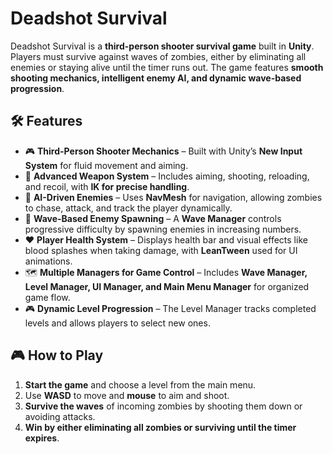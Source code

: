 # Deadshot Survival  

Deadshot Survival is a **third-person shooter survival game** built in **Unity**. Players must survive against waves of zombies, either by eliminating all enemies or staying alive until the timer runs out. The game features **smooth shooting mechanics, intelligent enemy AI, and dynamic wave-based progression**.

## 🛠 Features  

- 🎮 **Third-Person Shooter Mechanics** – Built with Unity’s **New Input System** for fluid movement and aiming.  
- 🔫 **Advanced Weapon System** – Includes aiming, shooting, reloading, and recoil, with **IK for precise handling**.  
- 🧟 **AI-Driven Enemies** – Uses **NavMesh** for navigation, allowing zombies to chase, attack, and track the player dynamically.  
- 🌊 **Wave-Based Enemy Spawning** – A **Wave Manager** controls progressive difficulty by spawning enemies in increasing numbers.  
- ❤️ **Player Health System** – Displays health bar and visual effects like blood splashes when taking damage, with **LeanTween** used for UI animations.  
- 🗺 **Multiple Managers for Game Control** – Includes **Wave Manager, Level Manager, UI Manager, and Main Menu Manager** for organized game flow.  
- 🎮 **Dynamic Level Progression** – The Level Manager tracks completed levels and allows players to select new ones.  

## 🎮 How to Play  

1. **Start the game** and choose a level from the main menu.  
2. Use **WASD** to move and **mouse** to aim and shoot.  
3. **Survive the waves** of incoming zombies by shooting them down or avoiding attacks.  
4. **Win by either eliminating all zombies or surviving until the timer expires**.  
